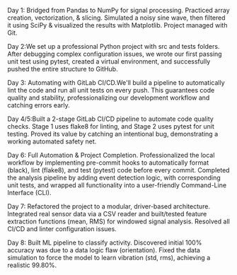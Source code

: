 Day 1: Bridged from Pandas to NumPy for signal processing. Practiced array creation, vectorization, & slicing. Simulated a noisy sine wave, then filtered it using SciPy & visualized the results with Matplotlib. Project managed with Git.


Day 2:We set up a professional Python project with src and tests folders. After debugging complex configuration issues, we wrote our first passing unit test using pytest, created a virtual environment, and successfully pushed the entire structure to GitHub.


Day 3: Automating with GitLab CI/CD.We'll build a pipeline to automatically lint the code and run all unit tests on every push. This guarantees code quality and stability, professionalizing our development workflow and catching errors early.


Day 4/5:Built a 2-stage GitLab CI/CD pipeline to automate code quality checks. Stage 1 uses flake8 for linting, and Stage 2 uses pytest for unit testing. Proved its value by catching an intentional bug, demonstrating a working automated safety net.

Day 6: Full Automation & Project Completion. Professionalized the local workflow by implementing pre-commit hooks to automatically format (black), lint (flake8), and test (pytest) code before every commit. Completed the analysis pipeline by adding event detection logic, with corresponding unit tests, and wrapped all functionality into a user-friendly Command-Line Interface (CLI).

Day 7: Refactored the project to a modular, driver-based architecture. Integrated real sensor data via a CSV reader and built/tested feature extraction functions (mean, RMS) for windowed signal analysis. Resolved all CI/CD and linter configuration issues.

Day 8: Built ML pipeline to classify activity. Discovered initial 100% accuracy was due to a data logic flaw (orientation). Fixed the data simulation to force the model to learn vibration (std, rms), achieving a realistic 99.80%.